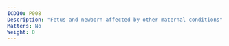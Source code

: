 ```yaml
---
ICD10: P008
Description: "Fetus and newborn affected by other maternal conditions"
Matters: No
Weight: 0
---
```

